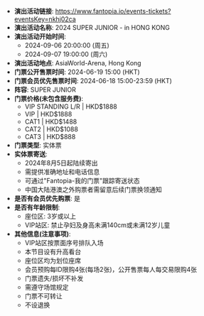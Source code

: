 - **演出活动链接**: https://www.fantopia.io/events-tickets?eventsKey=nkhj02ca
- **演出活动名称**: 2024 SUPER JUNIOR <SUPER SHOW SPIN-OFF : Halftime> - in HONG KONG
- **演出活动开始时间**:
  - 2024-09-06 20:00:00 (周五)
  - 2024-09-07 19:00:00 (周六)
- **演出活动地点**: AsiaWorld-Arena, Hong Kong
- **门票公开售票时间**: 2024-06-19 15:00 (HKT)
- **门票会员优先售票时间**: 2024-06-18 15:00-23:59 (HKT)
- **阵容**: SUPER JUNIOR
- **门票价格(未包含服务费)**:
  - VIP STANDING L/R | HKD$1888
  - VIP | HKD$1888
  - CAT1 | HKD$1488
  - CAT2 | HKD$1088
  - CAT3 | HKD$888
- **门票类型**: 实体票
- **实体票寄送**:
  - 2024年8月5日起陆续寄出
  - 需提供准确地址和电话信息
  - 可通过"Fantopia-我的门票"跟踪寄送状态
  - 中国大陆港澳之外购票者需留意后续门票换领通知
- **是否有会员优先购票**: 是
- **是否有年龄限制**:
  - 座位区: 3岁或以上
  - VIP站区: 禁止孕妇及身高未满140cm或未满12岁儿童
- **其他信息(注意事项)**:
  - VIP站区按票面序号排队入场
  - 本节目设有升高看台
  - 座位区均为划位座席
  - 会员预购每ID限购4张(每场2张)，公开售票每人每交易限购4张
  - 门票遗失/损坏不补发
  - 需遵守场馆规定
  - 门票不可转让
  - 不设退换